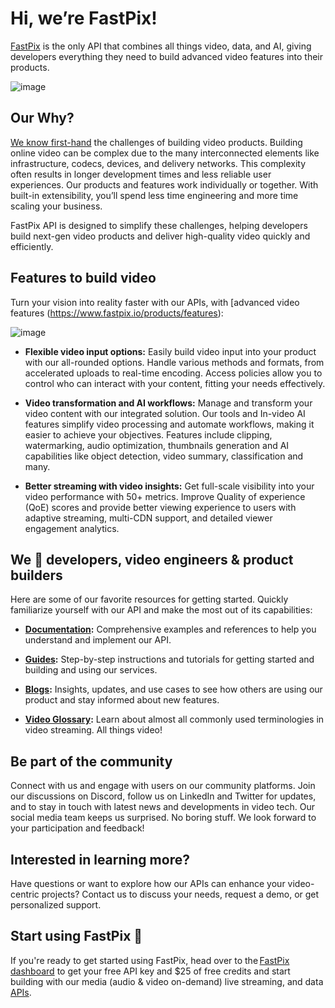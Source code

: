 # Hi, we’re FastPix!
[FastPix](https://www.fastpix.io/) is the only API that combines all things video, data, and AI, giving developers everything they need to build advanced video features into their products. 

![image](https://github.com/user-attachments/assets/c026ae9d-24cd-4ac6-862f-5d55fe913e24)

## Our Why?
[We know first-hand](https://www.fastpix.io/company) the challenges of building video products. Building online video can be complex due to the many interconnected elements like infrastructure, codecs, devices, and delivery networks. This complexity often results in longer development times and less reliable user experiences. Our products and features work individually or together. With built-in extensibility, you’ll spend less time engineering and more time scaling your business. 

FastPix API is designed to simplify these challenges, helping developers build next-gen video products and deliver high-quality video quickly and efficiently.

## Features to build video 
Turn your vision into reality faster with our APIs, with [advanced video features (https://www.fastpix.io/products/features):  

![image](https://github.com/user-attachments/assets/6c2454aa-e519-432f-a074-5a0861137eab)

- **Flexible video input options:** Easily build video input into your product with our all-rounded options. Handle various methods and formats, from accelerated uploads to real-time encoding. Access policies allow you to control who can interact with your content, fitting your needs effectively.
  
- **Video transformation and AI workflows:** Manage and transform your video content with our integrated solution. Our tools and In-video AI features simplify video processing and automate workflows, making it easier to achieve your objectives. Features include clipping, watermarking, audio optimization, thumbnails generation and AI capabilities like object detection, video summary, classification and many.

- **Better streaming with video insights:** Get full-scale visibility into your video performance with 50+ metrics. Improve Quality of experience (QoE) scores and provide better viewing experience to users with adaptive streaming, multi-CDN support, and detailed viewer engagement analytics.

## We 🤍 developers, video engineers & product builders
Here are some of our favorite resources for getting started. Quickly familiarize yourself with our API and make the most out of its capabilities: 

- **[Documentation](https://docs.fastpix.io/api-references):** Comprehensive examples and references to help you understand and implement our API.


- **[Guides](https://docs.fastpix.io/guides/overview):** Step-by-step instructions and tutorials for getting started and building and using our services.

- **[Blogs](https://www.fastpix.io/resources/blogs):** Insights, updates, and use cases to see how others are using our product and stay informed about new features.

- **[Video Glossary](https://www.fastpix.io/resources/video-glossary):** Learn about almost all commonly used terminologies in video streaming. All things video!

## Be part of the community
Connect with us and engage with users on our community platforms. Join our discussions on Discord, follow us on LinkedIn and Twitter for updates, and to stay in touch with latest news and developments in video tech. Our social media team keeps us surprised. No boring stuff. We look forward to your participation and feedback!

## Interested in learning more? 
Have questions or want to explore how our APIs can enhance your video-centric projects? Contact us to discuss your needs, request a demo, or get personalized support. 

## Start using FastPix 🚀
If you're ready to get started using FastPix, head over to the [FastPix dashboard](https://dashboard.fastpix.io/) to get your free API key and $25 of free credits and start building with our media (audio & video on-demand) live streaming, and data [APIs](https://docs.fastpix.io/api-references). 
